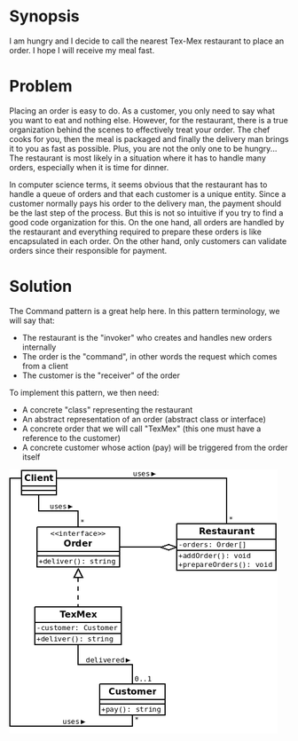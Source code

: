# Synopsis

I am hungry and I decide to call the nearest Tex-Mex restaurant to place an order. I hope I will receive my meal fast.

# Problem

Placing an order is easy to do. As a customer, you only need to say what you want to eat and nothing else. However, for the restaurant, there is a true organization behind the scenes to effectively treat your order. The chef cooks for you, then the meal is packaged and finally the delivery man brings it to you as fast as possible. Plus, you are not the only one to be hungry... The restaurant is most likely in a situation where it has to handle many orders, especially when it is time for dinner.

In computer science terms, it seems obvious that the restaurant has to handle a queue of orders and that each customer is a unique entity. Since a customer normally pays his order to the delivery man, the payment should be the last step of the process. But this is not so intuitive if you try to find a good code organization for this. On the one hand, all orders are handled by the restaurant and everything required to prepare these orders is like encapsulated in each order. On the other hand, only customers can validate orders since their responsible for payment.

# Solution

The Command pattern is a great help here. In this pattern terminology, we will say that:
  
  * The restaurant is the "invoker" who creates and handles new orders internally
  * The order is the "command", in other words the request which comes from a client
  * The customer is the "receiver" of the order

To implement this pattern, we then need:

  * A concrete "class" representing the restaurant
  * An abstract representation of an order (abstract class or interface)
  * A concrete order that we will call "TexMex" (this one must have a reference to the customer)
  * A concrete customer whose action (pay) will be triggered from the order itself

![Command (classic)](Command.png)
